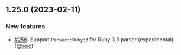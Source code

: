 ## 1.25.0 (2023-02-11)

### New features

- [#256](https://github.com/rubocop/rubocop-ast/pull/256): Support `Parser::Ruby33` for Ruby 3.3 parser (experimental). ([@koic][])

[@koic]: https://github.com/koic
